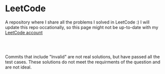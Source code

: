 # LeetCode
A repository where I share all the problems I solved in LeetCode :)
I will update this repo occationally, so this  page might not be up-to-date with my [LeetCode account](https://leetcode.com/TheSagarSaha)

<br> <br>

Commits that include "Invalid" are not real solutions, but have passed all the test cases. These solutions do not meet the requirments of the question and are not ideal.
